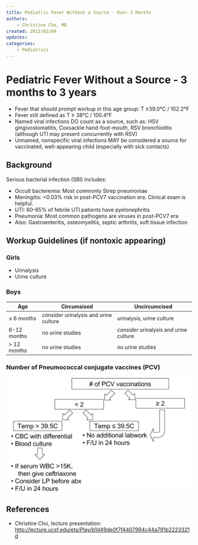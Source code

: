 ```yaml
---
title: Pediatric Fever Without a Source - Over 3 Months
authors:
    - Christine Cho, MD
created: 2012/02/09
updates:
categories:
    - Pediatrics
---
```


# Pediatric Fever Without a Source - 3 months to 3 years

- Fever that should prompt workup in this age group: T &ge;39.0&deg;C / 102.2&deg;F
- Fever still defined as T &ge; 38&deg;C / 100.4&deg;F
- Named viral infections DO count as a source, such as: HSV gingivostomatitis, Coxsackie hand-foot-mouth, RSV bronchiolitis (although UTI may present concurrently with RSV)
- Unnamed, nonspecific viral infections MAY be considered a source for vaccinated, well-appearing child (especially with sick contacts)

## Background

Serious bacterial infection (SBI) includes:

- Occult bacteremia: Most commonly Strep pneumoniae
- Meningitis: &lt;0.03% risk in post-PCV7 vaccination era. Clinical exam is helpful.
- UTI: 60-65% of febrile UTI patients have pyelonephritis
- Pneumonia: Most common pathogens are viruses in post-PCV7 era
- Also: Gastroenteritis, osteomyelitis, septic arthritis, soft tissue infection

## Workup Guidelines (if nontoxic appearing)

### Girls

- Urinalysis
- Urine culture

### Boys

| Age            | Circumsised                             | Uncircumcised                           |
| -------------- | --------------------------------------- | --------------------------------------- |
| &le; 6 months  | _consider_ urinalysis and urine culture | urinalysis, urine culture               |
| 6-12 months    | no urine studies                        | _consider_ urinalysis and urine culture |
| &gt; 12 months | no urine studies                        | no urine studies                        |

### Number of Pneumococcal conjugate vaccines (PCV)

![Workup relative to number of pneumococcal conjugate vaccines](image-1.png)

## References

- Christine Cho, lecture presentation: <http://lecture.ucsf.edu/ets/Play/b1d49de0f7f4407994c44a791b2223321d>
